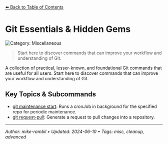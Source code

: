 [⬅️ Back to Table of Contents](../README.md#git-essentials-hidden-gems)

# Git Essentials & Hidden Gems


![Category: Miscellaneous](https://img.shields.io/badge/Category-Miscellaneous-blue)
> Start here to discover commands that can improve your workflow and understanding of Git.

A collection of practical, lesser-known, and foundational Git commands that are useful for all users. Start here to discover commands that can improve your workflow and understanding of Git.

## Key Topics & Subcommands
- [git maintenance start](./git-maintenance-start.md): Runs a cronJob in background for the specified repo for periodic maintenance.
- [git request-pull](./git-request-pull.md): Generate a request to pull changes into a repository.


---

_Author: mike-rambil • Updated: 2024-06-10 • Tags: misc, cleanup, advanced_
